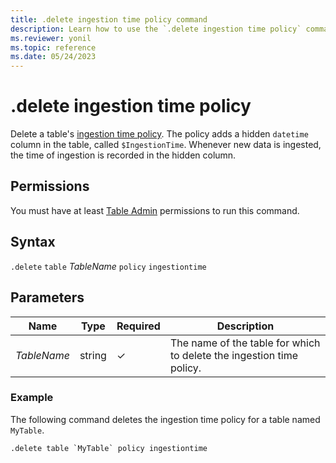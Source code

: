 ```yaml
---
title: .delete ingestion time policy command
description: Learn how to use the `.delete ingestion time policy` command to delete a table's ingestion time policy.
ms.reviewer: yonil
ms.topic: reference
ms.date: 05/24/2023
---
```

# .delete ingestion time policy

Delete a table's [ingestion time policy](ingestiontimepolicy.md). The policy adds a hidden `datetime` column in the table, called `$IngestionTime`. Whenever new data is ingested, the time of ingestion is recorded in the hidden column.

## Permissions

You must have at least [Table Admin](access-control/role-based-access-control.md) permissions to run this command.

## Syntax

`.delete` `table` *TableName* `policy` `ingestiontime`

## Parameters

|Name|Type|Required|Description|
|--|--|--|--|
|*TableName*|string|&check;|The name of the table for which to delete the ingestion time policy.|

### Example

The following command deletes the ingestion time policy for a table named `MyTable`.

```kusto
.delete table `MyTable` policy ingestiontime 
```

